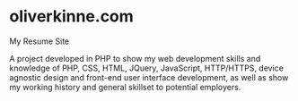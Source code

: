 oliverkinne.com
===============

My Resume Site


A project developed in PHP to show my web development skills and knowledge of PHP, CSS, HTML, JQuery, JavaScript, HTTP/HTTPS, device agnostic design and front-end user interface development, as well as show my working history and general skillset to potential employers.
